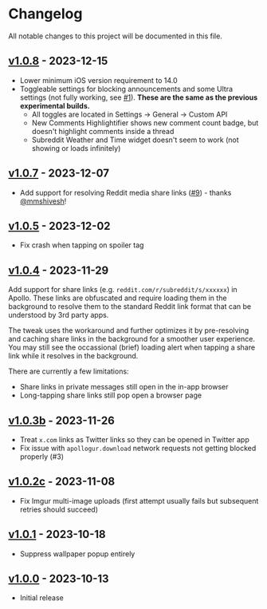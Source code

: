 # Changelog

All notable changes to this project will be documented in this file.

## [v1.0.8] - 2023-12-15

- Lower minimum iOS version requirement to 14.0
- Toggleable settings for blocking announcements and some Ultra settings (not fully working, see [#1](https://github.com/JeffreyCA/Apollo-ImprovedCustomApi/issues/1)). **These are the same as the previous experimental builds.**
    - All toggles are located in Settings -> General -> Custom API
    - New Comments Highlightifier shows new comment count badge, but doesn't highlight comments inside a thread
    - Subreddit Weather and Time widget doesn't seem to work (not showing or loads infinitely)

## [v1.0.7] - 2023-12-07

- Add support for resolving Reddit media share links ([#9](https://github.com/JeffreyCA/Apollo-ImprovedCustomApi/pull/9)) - thanks [@mmshivesh](https://github.com/mmshivesh)!

## [v1.0.5] - 2023-12-02

- Fix crash when tapping on spoiler tag

## [v1.0.4] - 2023-11-29

Add support for share links (e.g. `reddit.com/r/subreddit/s/xxxxxx`) in Apollo. These links are obfuscated and require loading them in the background to resolve them to the standard Reddit link format that can be understood by 3rd party apps.

The tweak uses the workaround and further optimizes it by pre-resolving and caching share links in the background for a smoother user experience. You may still see the occassional (brief) loading alert when tapping a share link while it resolves in the background.

There are currently a few limitations:
- Share links in private messages still open in the in-app browser
- Long-tapping share links still pop open a browser page

## [v1.0.3b] - 2023-11-26
- Treat `x.com` links as Twitter links so they can be opened in Twitter app
- Fix issue with `apollogur.download` network requests not getting blocked properly (#3)

## [v1.0.2c] - 2023-11-08
- Fix Imgur multi-image uploads (first attempt usually fails but subsequent retries should succeed)

## [v1.0.1] - 2023-10-18
- Suppress wallpaper popup entirely

## [v1.0.0] - 2023-10-13
- Initial release

[v1.0.8]: https://github.com/JeffreyCA/Apollo-ImprovedCustomApi/compare/v1.0.7...v1.0.8
[v1.0.7]: https://github.com/JeffreyCA/Apollo-ImprovedCustomApi/compare/v1.0.5...v1.0.7
[v1.0.5]: https://github.com/JeffreyCA/Apollo-ImprovedCustomApi/compare/v1.0.4...v1.0.5
[v1.0.4]: https://github.com/JeffreyCA/Apollo-ImprovedCustomApi/compare/v1.0.3b...v1.0.4
[v1.0.3b]: https://github.com/JeffreyCA/Apollo-ImprovedCustomApi/compare/v1.0.2c...v1.0.3b
[v1.0.2c]: https://github.com/JeffreyCA/Apollo-ImprovedCustomApi/compare/v1.0.1...v1.0.2c
[v1.0.1]: https://github.com/JeffreyCA/Apollo-ImprovedCustomApi/compare/v1.0.0...v1.0.1
[v1.0.0]: https://github.com/JeffreyCA/Apollo-ImprovedCustomApi/compare/v1.0.0
